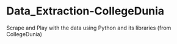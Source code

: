 # Data_Extraction-CollegeDunia
 Scrape and Play with the data using Python and its libraries (from CollegeDunia)
